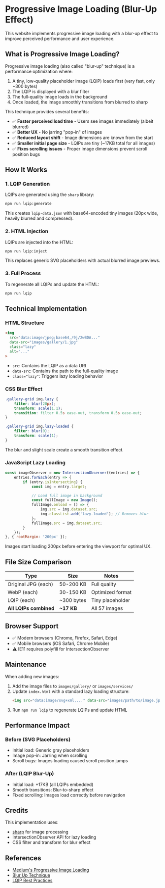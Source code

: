 # Progressive Image Loading (Blur-Up Effect)

This website implements progressive image loading with a blur-up effect to improve perceived performance and user experience.

## What is Progressive Image Loading?

Progressive image loading (also called "blur-up" technique) is a performance optimization where:

1. A tiny, low-quality placeholder image (LQIP) loads first (very fast, only ~300 bytes)
2. The LQIP is displayed with a blur filter
3. The full-quality image loads in the background
4. Once loaded, the image smoothly transitions from blurred to sharp

This technique provides several benefits:
- ✅ **Faster perceived load time** - Users see images immediately (albeit blurred)
- ✅ **Better UX** - No jarring "pop-in" of images
- ✅ **Reduced layout shift** - Image dimensions are known from the start
- ✅ **Smaller initial page size** - LQIPs are tiny (~17KB total for all images)
- ✅ **Fixes scrolling issues** - Proper image dimensions prevent scroll position bugs

## How It Works

### 1. LQIP Generation

LQIPs are generated using the `sharp` library:

```bash
npm run lqip:generate
```

This creates `lqip-data.json` with base64-encoded tiny images (20px wide, heavily blurred and compressed).

### 2. HTML Injection

LQIPs are injected into the HTML:

```bash
npm run lqip:inject
```

This replaces generic SVG placeholders with actual blurred image previews.

### 3. Full Process

To regenerate all LQIPs and update the HTML:

```bash
npm run lqip
```

## Technical Implementation

### HTML Structure

```html
<img
  src="data:image/jpeg;base64,/9j/2wBDA..."
  data-src="images/gallery/1.jpg"
  class="lazy"
  alt="..."
>
```

- `src`: Contains the LQIP as a data URI
- `data-src`: Contains the path to the full-quality image
- `class="lazy"`: Triggers lazy loading behavior

### CSS Blur Effect

```css
.gallery-grid img.lazy {
    filter: blur(20px);
    transform: scale(1.1);
    transition: filter 0.5s ease-out, transform 0.5s ease-out;
}

.gallery-grid img.lazy-loaded {
    filter: blur(0);
    transform: scale(1);
}
```

The blur and slight scale create a smooth transition effect.

### JavaScript Lazy Loading

```javascript
const imageObserver = new IntersectionObserver((entries) => {
    entries.forEach(entry => {
        if (entry.isIntersecting) {
            const img = entry.target;

            // Load full image in background
            const fullImage = new Image();
            fullImage.onload = () => {
                img.src = img.dataset.src;
                img.classList.add('lazy-loaded'); // Removes blur
            };
            fullImage.src = img.dataset.src;
        }
    });
}, { rootMargin: '200px' });
```

Images start loading 200px before entering the viewport for optimal UX.

## File Size Comparison

| Type | Size | Notes |
|------|------|-------|
| Original JPG (each) | 50-200 KB | Full quality |
| WebP (each) | 30-150 KB | Optimized format |
| LQIP (each) | ~300 bytes | Tiny placeholder |
| **All LQIPs combined** | **~17 KB** | All 57 images |

## Browser Support

- ✅ Modern browsers (Chrome, Firefox, Safari, Edge)
- ✅ Mobile browsers (iOS Safari, Chrome Mobile)
- ⚠️ IE11 requires polyfill for IntersectionObserver

## Maintenance

When adding new images:

1. Add the image files to `images/gallery/` or `images/services/`
2. Update `index.html` with a standard lazy loading structure:
   ```html
   <img src="data:image/svg+xml,..." data-src="images/path/to/image.jpg" class="lazy">
   ```
3. Run `npm run lqip` to regenerate LQIPs and update HTML

## Performance Impact

### Before (SVG Placeholders)
- Initial load: Generic gray placeholders
- Image pop-in: Jarring when scrolling
- Scroll bugs: Images loading caused scroll position jumps

### After (LQIP Blur-Up)
- Initial load: +17KB (all LQIPs embedded)
- Smooth transitions: Blur-to-sharp effect
- Fixed scrolling: Images load correctly before navigation

## Credits

This implementation uses:
- [sharp](https://sharp.pixelplumbing.com/) for image processing
- IntersectionObserver API for lazy loading
- CSS filter and transform for blur effect

## References

- [Medium's Progressive Image Loading](https://jmperezperez.com/medium-image-progressive-loading-placeholder/)
- [Blur Up Technique](https://css-tricks.com/the-blur-up-technique-for-loading-background-images/)
- [LQIP Best Practices](https://www.guypo.com/introducing-lqip-low-quality-image-placeholders)